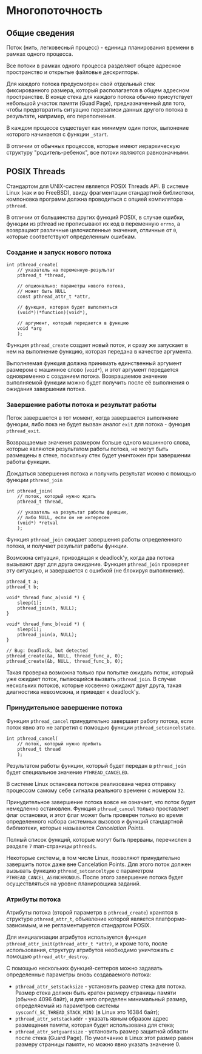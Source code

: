 # Многопоточность

## Общие сведения

Поток (нить, легковесный процесс) - единица планирования времени в рамках одного процесса.

Все потоки в рамках одного процесса разделяют общее адресное пространство и открытые файловые дескрипторы.

Для каждого потока предусмотрен свой отдельный стек фиксированного размера, который располагается в общем адресном пространстве. В конце стека для каждого потока обычно присутствует небольшой участок памяти (Guad Page), предназначенный для того, чтобы предотвратить ситуацию перезаписи данных другого потока в результате, например, его переполнения.

В каждом процессе существует как минимум один поток, выпонение которого начинается с функции `_start`.

В отличии от обычных процессов, которые имеют иерархическую структуру "родитель-ребенок", все потоки являются равнозначными.

## POSIX Threads

Стандартом для UNIX-систем является POSIX Threads API. В системе Linux (как и во FreeBSD), ввиду фрагментации стандартной библиотеки, компоновка программ должна проводиться с опцией компилятора `-pthread`.

В отличии от большинства других функций POSIX, в случае ошибки, функции из pthread не прописывают их код в переменную `errno`, а возвращают различные целочисленные значения, отличные от `0`, которые соответствуют определенным ошибкам.


### Создание и запуск нового потока

```
int pthread_create(
    // указатель на переменную-результат
    pthread_t *thread,

    // опционально: параметры нового потока,
    // может быть NULL
    const pthread_attr_t *attr,

    // функция, которая будет выполняться
    (void*)(*function)(void*),

    // аргумент, который передается в функцию
    void *arg
    );
```

Функция `pthread_create` создает новый поток, и сразу же запускает в нем на выполнение функцию, которая передана в качестве аргумента.

Выполняемая функция должна принимать единственный аргумент размером с машинное слово (`void*`), и этот аргумент передается одновременно с созданием потока. Возвращаемое значение выполняемой функции можно будет получить после её выполнения о ожидания завершения потока.

### Завершение работы потока и результат работы

Поток завершается в тот момент, когда завершается выполнение функции, либо пока не будет вызван аналог `exit` для потока - функция `pthread_exit`.

Возвращаемые значения размером больше одного машинного слова, которые являются результатом работы потока, не могут быть размещены в стеке, поскольку стек будет уничтожен при завершении работы функции.

Дождаться завершения потока и получить результат можно с помощью функции `pthread_join`

```
int pthread_join(
    // поток, который нужно ждать
    pthread_t thread,

    // указатель на результат работы функции,
    // либо NULL, если он не интересен
    (void*) *retval
    );
```

Функция `pthread_join` ожидает завершения работы определенного потока, и получает результат работы функции.

Возможна ситуация, приводящая к deadlock'у, когда два потока вызывают друг для друга ожидание. Функция `pthread_join` проверяет эту ситуацию, и завершается с ошибкой (не блокируя выполнение).

```
pthread_t a;
pthread_t b;

void* thread_func_a(void *) {
    sleep(1);
    pthread_join(b, NULL);
}

void* thread_func_b(void *) {
    sleep(1);
    pthread_join(a, NULL);
}

// Bug: Deadlock, but detected
pthread_create(&a, NULL, thread_func_a, 0);
pthread_create(&b, NULL, thread_func_b, 0);
```

Такая проверка возможна только при попытке ожидать поток, который уже ожидает поток, пытающийся вызвать `pthread_join`. В случае нескольких потоков, которые косвенно ожидают друг друга, такая диагностика невозможна, и приведет к deadlock'у.

### Принудительное завершение потока

Функция `pthread_cancel` принудительно завершает работу потока, если поток явно это не запретил с помощью функции `pthread_setcancelstate`.

```
int pthread_cancel(
    // поток, который нужно прибить
    pthread_t thread
    );
```

Результатом работы функции, который будет передан в `pthread_join` будет специальное значение `PTHREAD_CANCELED`.

В системе Linux остановка потоков реализована через отправку процессом самому себе сигнала реального времени с номером `32`.

Принудительное завершение потока вовсе не означает, что поток будет немедленно остановлен. Функция `pthread_cancel` только проставляет флаг остановки, и этот флаг может быть проверен только во время определенного набора системных вызовов и функций стандартной библиотеки, которые называются *Cancelation Points*.

Полный список функций, которые могут быть прерваны, перечислен в разделе `7` man-страницы `pthreads`.

Некоторые системы, в том числе Linux, позволяют принудительно завершить поток даже вне Cancelation Points. Для этого поток должен вызывать функцию `pthread_setcanceltype` с параметром `PTHREAD_CANCEL_ASYNCHRONOUS`. После этого завершение потока будет осуществляться на уровне планировщика заданий.


### Атрибуты потока

Атрибуты потока (второй параметрв в `pthread_create`) хранятся в структуре `pthread_attr_t`, объявление которой является платформо-зависимым, и не регламентируется стандартом POSIX.

Для инициализации атрибутов используется функция `pthread_attr_init(pthread_attr_t *attr)`, и кроме того, после использования, структуру атрибутов необходимо уничтожать с помощью `pthread_attr_destroy`.

С помощью нескольких функций-сеттеров можно задавать определенные параметры вновь создаваемого потока:

 * `pthread_attr_setstacksize` - установить размер стека для потока. Размер стека должен быть кратен размеру страницы памяти (обычно 4096 байт), и для него определен минимальный размер, определяемый из параметров системы `sysconf(_SC_THREAD_STACK_MIN)` (в Linux это 16384 байт);
 * `pthread_attr_setstackaddr` - указать явным образом адрес размещения памяти, которая будет использована для стека;
 * `pthread_attr_setguardsize` - установить размер защитной области после стека (Guard Page). По умолчанию в Linux этот размер равен размеру страницы памяти, но можно явно указать значение 0.
